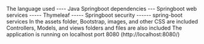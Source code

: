 The language used ---- Java
Springboot dependencies --- Springboot web services
                       ----- Thymeleaf
                       ----- Springboot security
                       ------ spring-boot services
In the assets folder, Bootstrap, images, and other CSS are included
Controllers, Models, and views folders and files are also included
The application is running on localhost port 8080 (http://localhost:8080/)
